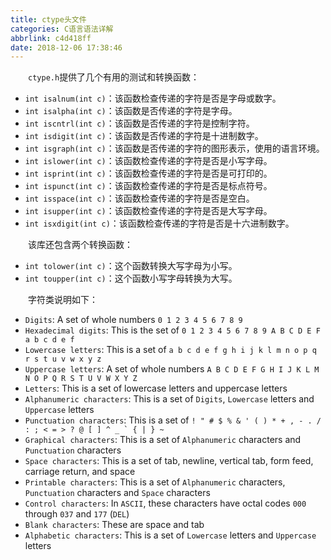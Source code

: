 ```yaml
---
title: ctype头文件
categories: C语言语法详解
abbrlink: c4d418ff
date: 2018-12-06 17:38:46
---
```

&emsp;&emsp;`ctype.h`提供了几个有用的测试和转换函数：<!--more-->

- `int isalnum(int c)`：该函数检查传递的字符是否是字母或数字。
- `int isalpha(int c)`：该函数是否传递的字符是字母。
- `int iscntrl(int c)`：该函数是否传递的字符是控制字符。
- `int isdigit(int c)`：该函数是否传递的字符是十进制数字。
- `int isgraph(int c)`：该函数是否传递的字符的图形表示，使用的语言环境。
- `int islower(int c)`：该函数检查传递的字符是否是小写字母。
- `int isprint(int c)`：该函数检查传递的字符是否是可打印的。
- `int ispunct(int c)`：该函数检查传递的字符是否是标点符号。
- `int isspace(int c)`：该函数检查传递的字符是否是空白。
- `int isupper(int c)`：该函数检查传递的字符是否是大写字母。
- `int isxdigit(int c)`：该函数检查传递的字符是否是十六进制数字。

&emsp;&emsp;该库还包含两个转换函数：

- `int tolower(int c)`：这个函数转换大写字母为小写。
- `int toupper(int c)`：这个函数小写字母转换为大写。

&emsp;&emsp;字符类说明如下：

- `Digits`: A set of whole numbers `0 1 2 3 4 5 6 7 8 9`
- `Hexadecimal digits`: This is the set of `0 1 2 3 4 5 6 7 8 9 A B C D E F a b c d e f`
- `Lowercase letters`: This is a set of `a b c d e f g h i j k l m n o p q r s t u v w x y z`
- `Uppercase letters`: A set of whole numbers `A B C D E F G H I J K L M N O P Q R S T U V W X Y Z`
- `Letters`: This is a set of lowercase letters and uppercase letters
- `Alphanumeric characters`: This is a set of `Digits`, `Lowercase` letters and `Uppercase` letters
- `Punctuation characters`: This is a set of ``! " # $ % & ' ( ) * + , - . / : ; < = > ? @ [ ] ^ _ ` { | } ~``
- `Graphical characters`: This is a set of `Alphanumeric` characters and `Punctuation` characters
- `Space characters`: This is a set of tab, newline, vertical tab, form feed, carriage return, and space
- `Printable characters`: This is a set of `Alphanumeric` characters, `Punctuation` characters and `Space` characters
- `Control characters`: In `ASCII`, these characters have octal codes `000` through `037` and `177` (`DEL`)
- `Blank characters`: These are space and tab
- `Alphabetic characters`: This is a set of `Lowercase` letters and `Uppercase` letters